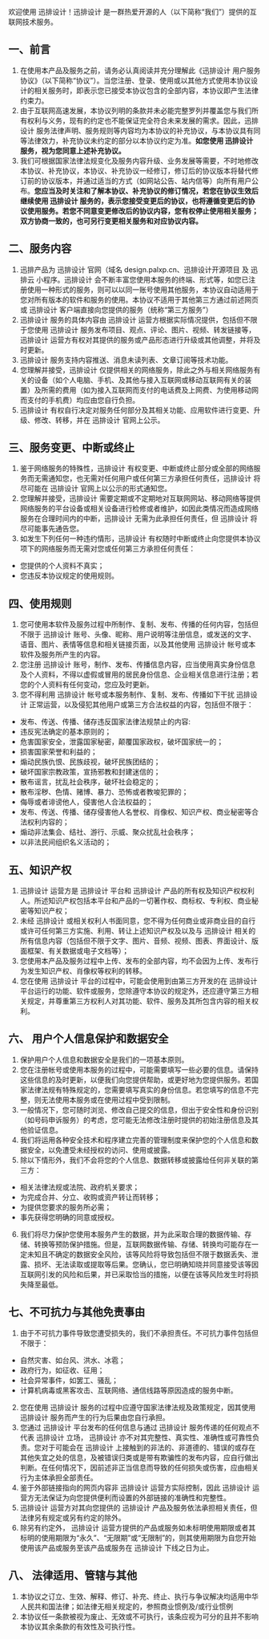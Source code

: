 欢迎使用 迅排设计！迅排设计 是一群热爱开源的人（以下简称“我们”）提供的互联网技术服务。

## 一、前言

1. 在使用本产品及服务之前，请务必认真阅读并充分理解此《迅排设计 用户服务协议》（以下简称“协议”）。当您注册、登录、使用或以其他方式使用本协议设计的相关服务时，即表示您已接受本协议包含的全部内容，本协议即产生法律约束力。
2. 由于互联网高速发展，本协议列明的条款并未必能完整罗列并覆盖您与我们所有权利与义务，现有的约定也不能保证完全符合未来发展的需求。因此，迅排设计 服务法律声明、服务规则等内容均为本协议的补充协议，与本协议具有同等法律效力，补充协议未约定的部分以本协议约定为准。**如您使用 迅排设计 服务，视为您同意上述补充协议。**
3. 我们可根据国家法律法规变化及服务内容升级、业务发展等需要，不时地修改本协议、补充协议，本协议、补充协议一经修订，修订后的协议版本将替代修订前的协议版本，并通过适当的方式（如网站公告、站内信等）向所有用户公布。**您应当及时关注和了解本协议、补充协议的修订情况，若您在协议生效后继续使用 迅排设计 服务的，表示您接受变更后的协议，也将遵循变更后的协议使用服务。若您不同意变更修改后的协议内容，您有权停止使用相关服务；双方协商一致的，也可另行变更相关服务和对应协议内容。**

## 二、服务内容

1. 迅排产品为 迅排设计 官网（域名 design.palxp.cn、迅排设计开源项目 及 迅排云 小程序。迅排设计 会不断丰富您使用本服务的终端、形式等，如您已注册使用一种形式的服务，则可以以同一账号使用其他服务，本协议自动适用于您对所有版本的软件和服务的使用。本协议不适用于其他第三方通过前述网页或 迅排设计 客户端直接向您提供的服务（统称“第三方服务”）
2. 迅排设计 服务的具体内容由 迅排设计 运营方根据实际情况提供，包括但不限于您使用 迅排设计 服务发布项目、观点、评论、图片、视频、转发链接等，迅排设计 运营方有权对其提供的服务或产品形态进行升级或其他调整，并将及时更新。
3. 迅排设计 服务支持内容推送、消息未读列表、文章订阅等技术功能。
4. 您理解并接受，迅排设计 仅提供相关的网络服务，除此之外与相关网络服务有关的设备（如个人电脑、手机、及其他与接入互联网或移动互联网有关的装置）及所需的费用（如为接入互联网而支付的电话费及上网费、为使用移动网而支付的手机费）均应由您自行负担。
5. 迅排设计 有权自行决定对服务任何部分及其相关功能、应用软件进行变更、升级、修改、转移，并在 迅排设计 官网上公示。

## 三、服务变更、中断或终止

1. 鉴于网络服务的特殊性，迅排设计 有权变更、中断或终止部分或全部的网络服务而无需通知您，也无需对任何用户或任何第三方承担任何责任，迅排设计 将尽可能在 迅排设计 官网上以公示的形式通知您。
2. 您理解并接受，迅排设计 需要定期或不定期地对互联网网站、移动网络等提供网络服务的平台设备或相关设备进行检修或者维护，如因此类情况而造成网络服务在合理时间内的中断，迅排设计 无需为此承担任何责任，但 迅排设计 将尽可能事先通告您。
3. 如发生下列任何一种违约情形，迅排设计 有权随时中断或终止向您提供本协议项下的网络服务而无需对您或任何第三方承担任何责任：

- 您提供的个人资料不真实；
- 您违反本协议规定的使用规则。

## 四、使用规则

1. 您可使用本软件及服务过程中所制作、复制、发布、传播的任何内容，包括但不限于 迅排设计 账号、头像、昵称、用户说明等注册信息，或发送的文字、语音、图片、表情等信息和相关链接页面，以及其他使用 迅排设计 帐号或本软件及服务所产生的内容。
2. 您注册 迅排设计 账号，制作、发布、传播信息内容，应当使用真实身份信息及个人资料，不得以虚假或冒用的居民身份信息、企业相关信息进行注册；若您的个人资料有任何变动，您应及时更新。
3. 您不得利用 迅排设计 帐号或本服务制作、复制、发布、传播如下干扰 迅排设计 正常运营，以及侵犯其他用户或第三方合法权益的内容，包括但不限于：

- 发布、传送、传播、储存违反国家法律法规禁止的内容:
- 违反宪法确定的基本原则的；
- 危害国家安全，泄露国家秘密，颠覆国家政权，破坏国家统一的；
- 损害国家荣誉和利益的；
- 煽动民族仇恨、民族歧视，破坏民族团结的；
- 破坏国家宗教政策，宣扬邪教和封建迷信的；
- 散布谣言，扰乱社会秩序，破坏社会稳定的；
- 散布淫秽、色情、赌博、暴力、恐怖或者教唆犯罪的；
- 侮辱或者诽谤他人，侵害他人合法权益的；
- 发布、传送、传播、储存侵害他人名誉权、肖像权、知识产权、商业秘密等合法权利内容的；
- 煽动非法集会、结社、游行、示威、聚众扰乱社会秩序；
- 以非法民间组织名义活动的；

## 五、知识产权

1. 迅排设计 运营方是 迅排设计 平台和 迅排设计 产品的所有权及知识产权权利人。所述知识产权包括本平台和产品的一切著作权、商标权、专利权、商业秘密等知识产权；
2. 未经 迅排设计 或相关权利人书面同意，您不得为任何商业或非商业目的自行或许可任何第三方实施、利用、转让上述知识产权及以及与 迅排设计 相关的所有信息内容（包括但不限于文字、图片、音频、视频、图表、界面设计、版面框架、有关数据或电子文档等）；
3. 您使用本产品及服务过程中上传、发布的全部内容，均不会因为上传、发布行为发生知识产权、肖像权等权利的转移。
4. 您在使用 迅排设计 平台的过程中，可能会使用到由第三方开发的在 迅排设计 平台运行的功能、软件或服务，您除遵守本协议的规定外，还应遵守第三方相关规定，并尊重第三方权利人对其功能、软件、服务及其所包含内容的相关权利。

## 六、 用户个人信息保护和数据安全

1. 保护用户个人信息和数据安全是我们的一项基本原则。
2. 您在注册帐号或使用本服务的过程中，可能需要填写一些必要的信息。请保持这些信息的及时更新，以便我们向您提供帮助，或更好地为您提供服务。若国家法律法规有特殊规定的，您需要填写真实的身份信息。若您填写的信息不完整，则无法使用本服务或在使用过程中受到限制。
3. 一般情况下，您可随时浏览、修改自己提交的信息，但出于安全性和身份识别（如号码申诉服务）的考虑，您可能无法修改注册时提供的初始注册信息及其他验证信息。
4. 我们将运用各种安全技术和程序建立完善的管理制度来保护您的个人信息和数据安全，以免遭受未经授权的访问、使用或披露。
5. 除以下情形外，我们不会将您的个人信息、数据转移或披露给任何非关联的第三方：

- 相关法律法规或法院、政府机关要求；
- 为完成合并、分立、收购或资产转让而转移；
- 为提供您要求的服务所必需；
- 事先获得您明确的同意或授权。

6. 我们将尽力保护您使用本服务产生的数据，并为此采取合理的数据传输、存储、转换等预防保护措施。但是，互联网数据传输、存储、转换均可能存在一定未知且不确定的数据安全风险，该等风险将导致包括但不限于数据丢失、泄露、损坏、无法读取或提取等后果。您确认，您已明确知晓并同意接受该等因互联网引发的风险和后果，并已采取恰当的措施，以便在该等风险发生时将损失降至最低。

## 七、不可抗力与其他免责事由

1. 由于不可抗力事件导致您遭受损失的，我们不承担责任。不可抗力事件包括但不限于：

- 自然灾害、如台风、洪水、冰雹；
- 政府行为，如征收、征用；
- 社会异常事件，如罢工、骚乱；
- 计算机病毒或黑客攻击、互联网络、通信线路等原因造成的服务中断。

2. 您在使用 迅排设计 服务的过程中应遵守国家法律法规及政策规定，因其使用 迅排设计 服务而产生的行为后果由您自行承担。
3. 您通过 迅排设计 平台发布的任何信息与通过 迅排设计 服务传递的任何观点不代表 迅排设计 立场， 迅排设计 亦不对其完整性、真实性、准确性或可靠性负责。您对于可能会在 迅排设计 上接触到的非法的、非道德的、错误的或存在其他失宜之处的信息，及被错误归类或是带有欺骗性的发布内容，应自行做出判断。在任何情况下，因前述非正当信息而导致的任何损失或伤害，应由相关行为主体承担全部责任。
4. 鉴于外部链接指向的网页内容非 迅排设计 运营方实际控制，因此 迅排设计 运营方无法保证为向您提供便利而设置的外部链接的准确性和完整性。
5. 迅排设计 运营方对其向您提供的 迅排设计 产品及服务依法承担相关责任，但法律另有规定或另有约定的除外。
6. 除另有约定外， 迅排设计 运营方提供的产品或服务如未标明使用期限或者其标明的使用期限为“永久”、“无限期”或“无限制”的，则其使用期限为自您开始使用该产品或服务至该产品或服务在 迅排设计 下线之日为止。

## 八、 法律适用、管辖与其他

1. 本协议之订立、生效、解释、修订、补充、终止、执行与争议解决均适用中华人民共和国法律；如法律无相关规定的，参照商业惯例及/或行业惯例
2. 本协议任一条款被视为废止、无效或不可执行，该条应视为可分的且并不影响本协议其余条款的有效性及可执行性。
